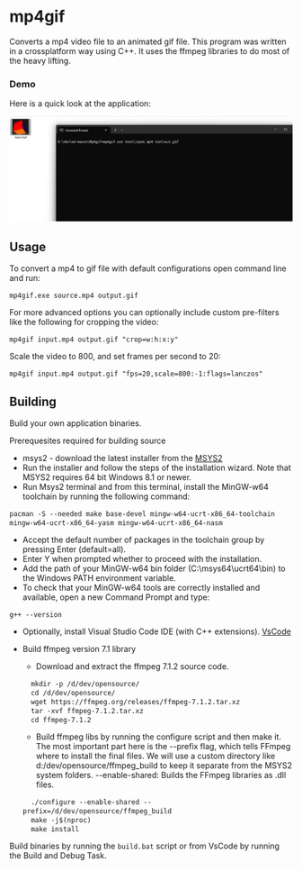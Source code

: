 # mp4gif
Converts a mp4 video file to an animated gif file.  This program was written in a crossplatform way using C++.  It uses the ffmpeg libraries to do most of the heavy lifting.

### Demo

Here is a quick look at the application:

![Demo](https://github.com/Ed-Wares/Mp4gif/blob/main/DemoMp4gif.gif?raw=true)

## Usage
To convert a mp4 to gif file with default configurations open command line and run:
```
mp4gif.exe source.mp4 output.gif
```

For more advanced options you can optionally include custom pre-filters like the following for cropping the video:
```
mp4gif input.mp4 output.gif "crop=w:h:x:y"
```

Scale the video to 800, and set frames per second to 20:
```
mp4gif input.mp4 output.gif "fps=20,scale=800:-1:flags=lanczos"
```

## Building

Build your own application binaries.

Prerequesites required for building source
-  msys2 - download the latest installer from the [MSYS2](https://github.com/msys2/msys2-installer/releases/download/2024-12-08/msys2-x86_64-20241208.exe)
- Run the installer and follow the steps of the installation wizard. Note that MSYS2 requires 64 bit Windows 8.1 or newer.
- Run Msys2 terminal and from this terminal, install the MinGW-w64 toolchain by running the following command:
```
pacman -S --needed make base-devel mingw-w64-ucrt-x86_64-toolchain mingw-w64-ucrt-x86_64-yasm mingw-w64-ucrt-x86_64-nasm
```
- Accept the default number of packages in the toolchain group by pressing Enter (default=all).
- Enter Y when prompted whether to proceed with the installation.
- Add the path of your MinGW-w64 bin folder (C:\msys64\ucrt64\bin) to the Windows PATH environment variable.
- To check that your MinGW-w64 tools are correctly installed and available, open a new Command Prompt and type:
```
g++ --version
```
- Optionally, install Visual Studio Code IDE (with C++ extensions).  [VsCode](https://code.visualstudio.com/download)

- Build ffmpeg version 7.1 library
    - Download and extract the ffmpeg 7.1.2 source code.
  ```
    mkdir -p /d/dev/opensource/
    cd /d/dev/opensource/
    wget https://ffmpeg.org/releases/ffmpeg-7.1.2.tar.xz
    tar -xvf ffmpeg-7.1.2.tar.xz
    cd ffmpeg-7.1.2
  ```
    - Build ffmpeg libs by running the configure script and then make it. The most important part here is the --prefix flag, which tells FFmpeg where to install the final files. We will use a custom directory like d:/dev/opensource/ffmpeg_build to keep it separate from the MSYS2 system folders. --enable-shared: Builds the FFmpeg libraries as .dll files.
  ```
    ./configure --enable-shared --prefix=/d/dev/opensource/ffmpeg_build
    make -j$(nproc)
    make install
  ```

Build binaries by running the ```build.bat``` script or from VsCode by running the Build and Debug Task.

